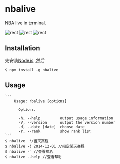 # nbalive


NBA live in terminal.

![rect](https://github.com/mangix/nbalive/blob/master/img/list.png)
![rect](https://github.com/mangix/nbalive/blob/master/img/live.png)
![rect](https://github.com/mangix/nbalive/blob/master/img/statistic.png)

## Installation

先安装[Node.js](http://nodejs.org/download/) ,然后

	$ npm install -g nbalive
	
## Usage
    ```
        Usage: nbalive [options]

          Options:

          -h, --help         output usage information
          -V, --version      output the version number
          -d, --date [date]  choose date
          -r, --rank         show rank list
    ```
	$ nbalive  //当天赛程
	$ nbalive -d 2014-12-01 //指定某天赛程
	$ nbalive -r //查看排名
	$ nbalive --help //查看帮助
